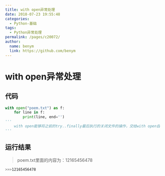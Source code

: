 ```yaml
---
title: with open异常处理
date: 2018-07-23 19:55:48
categories: 
  - Python-基础
tags: 
  - Python异常处理
permalink: /pages/c20072/
author: 
  name: benym
  link: https://github.com/benym
---
```


# with open异常处理

## 代码

```python
with open("poem.txt") as f:
    for line in f:
        print(line, end='')
'''
    with open能够将之前的try..finally最后执行的关闭文件的操作，交给with open自动完成
'''
```

## 运行结果

>poem.txt里面的内容为：12165456478

```bash
>>>12165456478
```



